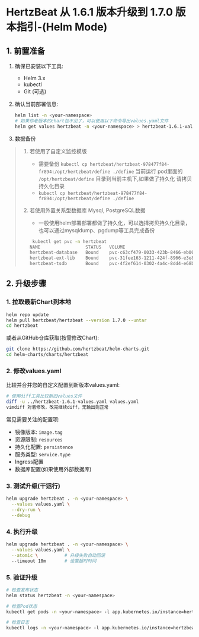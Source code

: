 # HertzBeat 从 1.6.1 版本升级到 1.7.0 版本指引-(Helm Mode)

## 1. 前置准备

1. 确保已安装以下工具:

   - Helm 3.x
   - kubectl
   - Git (可选)

2. 确认当前部署信息:

   ```bash
   helm list -n <your-namespace>
   # 如果你老版本的chart包不见了，可以使用以下命令导出values.yaml文件
   helm get values hertzbeat -n <your-namespace> > hertzbeat-1.6.1-values.yaml
   ```

3. 数据备份

> 1. 若使用了自定义监控模版
>
>    - 需要备份 `kubectl cp hertzbeat/hertzbeat-978477f84-fr894:/opt/hertzbeat/define ./define` 当前运行 pod里面的 `/opt/hertzbeat/define` 目录到当前主机下,如果做了持久化 请拷贝持久化目录
>    - `kubectl cp hertzbeat/hertzbeat-978477f84-fr894:/opt/hertzbeat/define ./define`
>
> 2. 若使用外置关系型数据库 Mysql, PostgreSQL数据
>
>    - 一般使用helm部署部署都做了持久化，可以选择拷贝持久化目录，也可以通过mysqldump、pgdump等工具完成备份
>
>    ```bash
>     kubectl get pvc -n hertzbeat
>    NAME                 STATUS   VOLUME                                     CAPACITY   ACCESS MODES   STORAGECLASS   AGE
>    hertzbeat-database   Bound    pvc-c63cf479-0033-423b-8466-eb00aa181657   4Gi        RWO            standard       68d
>    hertzbeat-ext-lib    Bound    pvc-31fee163-1211-424f-8966-e3e805c23ff5   1Gi        RWX            standard       68d
>    hertzbeat-tsdb       Bound    pvc-4f2ef614-0302-4a4c-8dd4-e68b34e9061c   4Gi        RWO            standard       68d
>    ```

## 2. 升级步骤

### 1. 拉取最新Chart到本地

```bash
helm repo update
helm pull hertzbeat/hertzbeat --version 1.7.0 --untar
cd hertzbeat
```

或者从GitHub仓库获取(按需修改Chart):

```bash
git clone https://github.com/hertzbeat/helm-charts.git
cd helm-charts/charts/hertzbeat
```

### 2. 修改values.yaml

比较并合并您的自定义配置到新版本values.yaml:

```bash
# 使用diff工具比较新旧values文件
diff -u ../hertzbeat-1.6.1-values.yaml values.yaml
vimdiff 对着修改，改完继续diff，无输出则正常
```

常见需要关注的配置项:

- 镜像版本: `image.tag`
- 资源限制: `resources`
- 持久化配置: `persistence`
- 服务类型: `service.type`
- Ingress配置
- 数据库配置(如果使用外部数据库)

### 3. 测试升级(干运行)

```bash
helm upgrade hertzbeat . -n <your-namespace> \
  --values values.yaml \
  --dry-run \
  --debug
```

### 4. 执行升级

```bash
helm upgrade hertzbeat . -n <your-namespace> \
  --values values.yaml \
  --atomic \          # 升级失败自动回滚
  --timeout 10m       # 设置超时时间
```

### 5. 验证升级

```bash
# 检查发布状态
helm status hertzbeat -n <your-namespace>

# 检查Pod状态
kubectl get pods -n <your-namespace> -l app.kubernetes.io/instance=hertzbeat

# 检查日志
kubectl logs -n <your-namespace> -l app.kubernetes.io/instance=hertzbeat --tail=100
```



